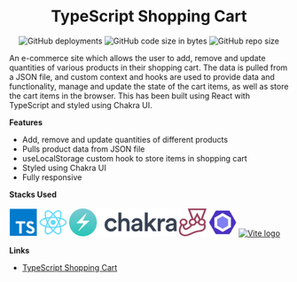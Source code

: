 <div align="center">
<h1>TypeScript Shopping Cart</h1>

![GitHub deployments](https://img.shields.io/github/deployments/asbhogal/TypeScript-Shopping-Cart/production?label=DEPLOYMENT%20STATE&style=for-the-badge&labelColor=000) ![GitHub code size in bytes](https://img.shields.io/github/languages/code-size/asbhogal/TypeScript-Shopping-Cart?style=for-the-badge&labelColor=000) ![GitHub repo size](https://img.shields.io/github/repo-size/asbhogal/TypeScript-Shopping-Cart?color=blueviolet&style=for-the-badge&labelColor=000)

</div>

An e-commerce site which allows the user to add, remove and update quantities of various products in their shopping cart. The data is pulled from a JSON file, and custom context and hooks are used to provide data and functionality, manage and update the state of the cart items, as well as store the cart items in the browser. This has been built using React with TypeScript and styled using Chakra UI.

<strong>Features</strong><br>
 - Add, remove and update quantities of different products
 - Pulls product data from JSON file
 - useLocalStorage custom hook to store items in shopping cart
 - Styled using Chakra UI
 - Fully responsive

<strong>Stacks Used</strong><br>
<br>
<a target="_blank" rel="noopener noreferrer" href="https://github.com/devicons/devicon/blob/master/icons/typescript/typescript-plain.svg"><img src="https://github.com/devicons/devicon/blob/master/icons/typescript/typescript-plain.svg" alt="TypeScript logo" width="50" height="50" style="max-width:100%;"></a>
<a target="_blank" rel="noopener noreferrer" href="https://github.com/devicons/devicon/blob/master/icons/react/react-original.svg"><img src="https://github.com/devicons/devicon/blob/master/icons/react/react-original.svg" alt="React logo" width="50" height="50" style="max-width:100%;"></a>
<a target="_blank" rel="noopener noreferrer" href="https://raw.githubusercontent.com/chakra-ui/chakra-ui/main/media/logo-colored@2x.png?raw=true"><img src="https://raw.githubusercontent.com/chakra-ui/chakra-ui/main/media/logo-colored@2x.png?raw=true" alt="Chakra UI logo" height="50" style="max-width:100%;"></a>
<a target="_blank" rel="noopener noreferrer" href="https://github.com/devicons/devicon/blob/master/icons/jest/jest-plain.svg"><img src="https://github.com/devicons/devicon/blob/master/icons/jest/jest-plain.svg" alt="Jest logo" height="50" style="max-width:100%;"></a>
<a target="_blank" rel="noopener noreferrer" href="https://github.com/devicons/devicon/blob/master/icons/eslint/eslint-original.svg"><img src="https://github.com/devicons/devicon/blob/master/icons/eslint/eslint-original.svg" alt="ESLint logo" width="50" height="50" style="max-width:100%;"></a>
<a target="_blank" rel="noopener noreferrer" href="https://github.com/vitejs/vite/blob/main/docs/public/logo.svg"><img src="https://github.com/vitejs/vite/blob/main/docs/public/logo.svg" alt="Vite logo" width="50" height="50" style="max-width:100%;"></a>

<strong>Links</strong>
<br>
 - <a target="_blank" href="https://typescript-ecommerce-shop.vercel.app/shop">TypeScript Shopping Cart</a>
